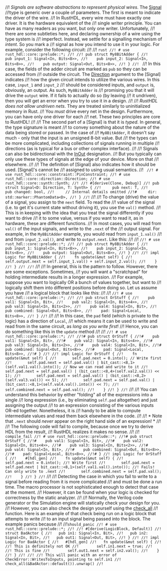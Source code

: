 //! *Signals are software abstractions to represent physical wires*.  The [Signal](core::signal::Signal)
//!type is generic over a couple of parameters.  The first is meant to indicate the driver of the wire.
//! In RustHDL, every wire must have exactly one driver.  It is the hardware equivalent of the
//! single writer principle.  You can have as many readers as you want, but only one writer.  Unfortunately,
//! there are some subtleties here, and declaring ownership of a wire using the type system is
//! imperfect.  Instead, we settle for a signalling mechanism of _intent_.  So you mark a
//! signal as how you intend to use it in your logic.  For example, consider the following circuit:
//!
//! ```rust
//! # use rust_hdl::core::prelude::*;
//!
//! pub struct My8BitAdder {
//!    pub input_1: Signal<In, Bits<8>>,
//!    pub input_2: Signal<In, Bits<8>>,
//!    pub output: Signal<Out, Bits<8>>,
//! }
//! ```
//! In this case, the fields of the adder circuit are marked as `pub` so they can be accessed from
//! outside the circuit.  The [Direction](core::signal::Direction) argument to the [Signal] indicates
//! how the given circuit intends to utilize the various wires.  In this case, `input_1` and `input_2`
//! should be considered inputs, and `output` is, obviously, an output.  As such, `My8BitAdder` is
//! promising you that it will drive the `output` wire.  If it fails to actually do so (by leaving
//! it undriven), then you will get an error when you try to use it in a design.
//!
//! *RustHDL does not allow undriven nets*.  They are treated similarly to uninitialized memory in Rust.
//! You _must_ drive every net in the design.  Furthermore, you can have only one driver for each
//! net.  These two principles are core to RustHDL!
//!
//! The second part of a [Signal] is that it is _typed_.  In general, the type signature is meant
//! to convey something about the nature of the data being stored or passed.  In the case of
//! `My8BitAdder`, it doesn't say much - only that the input is an unsigned 8-bit value.  But
//! the types can be more complicated, including collections of signals running in multiple
//! directions (as is typical for a bus or other complex interface).
//!
//! Signals can also be bidirectional with the [InOut](core::signal::Direction::InOut) designation.
//! But you typically can only use these types of signals at the edge of your device.  More on that
//! elsewhere.
//!
//! The definition of [Signal] also indicates how it should be used.  [Signal]'s cannot be
//! assigned to using usual semantics.
//! ```
//! # use rust_hdl::core::constraint::PinConstraint;
//! # use rust_hdl::core::direction::Direction;
//! # use rust_hdl::core::synth::Synth;
//!
//! #[derive(Clone, Debug)]
//! pub struct Signal<D: Direction, T: Synth> {
//!     pub next: T,
//!     pub changed: bool,
//!     // Internal details omitted
//!#     dir: std::marker::PhantomData<D>,
//! }
//!```
//!
//! To change (drive) the value of a signal, you assign to the `next` field.  To read the
//! value of the signal (i.e. to get it's current state without driving it), you use the `val()` method.
//! This is in keeping with the idea that you treat the signal differently if you want to drive
//! it to some value, versus if you want to read it, as in hardware, these are different functions.
//! In most cases, you will read from `val()` of the input signals, and write to the `.next` of the
//! output signal.  For example, in the `My8BitAdder` example, you would read from `input_1.val()`
//! and from `input_2.val()`, and write to `output.next`.  Like this:
//!
//! ```
//! # use rust_hdl::core::prelude::*;
//!
//! pub struct My8BitAdder {
//!    pub input_1: Signal<In, Bits<8>>,
//!    pub input_2: Signal<In, Bits<8>>,
//!    pub output: Signal<Out, Bits<8>>,
//! }
//!
//! impl Logic for My8BitAdder {
//!    fn update(&mut self) {
//!        self.output.next = self.input_1.val() + self.input_2.val();
//!    }
//! }
//!
//! ```
//!
//! In general, this is the pattern to follow.  However, there are some exceptions.  Sometimes,
//! you will want a "scratchpad" for holding intermediate results in a longer expression.
//! For example, suppose you want to logically OR a bunch of values together, but want to
//! logically shift them into different positions before doing so.  Let us assume you have
//! a logical block that looks like this:
//!
//! ```
//! # use rust_hdl::core::prelude::*;
//!
//! pub struct OrStuff {
//!    pub val1: Signal<In, Bit>,
//!    pub val2: Signal<In, Bits<4>>,
//!    pub val3: Signal<In, Bits<2>>,
//!    pub val4: Signal<In, Bit>,
//!    pub combined: Signal<Out, Bits<8>>,
//!    pad: Signal<Local, Bits<8>>,
//! }
//! ```
//!
//! In this case, the `pad` field (which is private to the logic) has a direction of `Local`,
//! which means it can be used to write and read from in the same circuit, as _long as you write first_!
//! Hence, you can do something like this in the `update` method
//!
//! ```
//! # use rust_hdl::core::prelude::*;
//!
//!# pub struct OrStuff {
//!#    pub val1: Signal<In, Bit>,
//!#    pub val2: Signal<In, Bits<4>>,
//!#    pub val3: Signal<In, Bits<2>>,
//!#    pub val4: Signal<In, Bit>,
//!#    pub combined: Signal<Out, Bits<8>>,
//!#    pad: Signal<Local, Bits<8>>,
//!# }
//!
//! impl Logic for OrStuff {
//!    fn update(&mut self) {
//!       self.pad.next = 0.into(); // Write first
//!       self.pad.next = self.pad.val() | bit_cast::<8,1>(self.val1.val().into()); // Now we can read and write to it
//!       self.pad.next = self.pad.val() | (bit_cast::<8,4>(self.val2.val()) << 1);
//!       self.pad.next = self.pad.val() | (bit_cast::<8,2>(self.val3.val()) << 5);
//!       self.pad.next = self.pad.val() | (bit_cast::<8,1>(self.val4.val().into()) << 7);
//!       self.combined.next = self.pad.val();
//!    }
//! }
//! ```
//!
//! You can understand this behavior by either "folding" all of the expressions into a single
//! long expression (i.e., by eliminating `self.pad` altogether) and just assigning the output
//! to an expression consisting of the various inputs OR-ed together.  Nonetheless, it is
//! handy to be able to compute intermediate values and read them back elsewhere in the code.
//!
//! * Note that `.next` should _never_ appear on the right hand side of an expression! *
//!
//! The following code will fail to compile, because once we try to derive HDL from the result,
//! RustHDL realizes it makes no sense.
//!
//! ```compile_fail
//! # use rust_hdl::core::prelude::*;
//!# pub struct OrStuff {
//!#    pub val1: Signal<In, Bit>,
//!#    pub val2: Signal<In, Bits<4>>,
//!#    pub val3: Signal<In, Bits<2>>,
//!#    pub val4: Signal<In, Bit>,
//!#    pub combined: Signal<Out, Bits<8>>,
//!#    pad: Signal<Local, Bits<8>>,
//!# }
//! impl Logic for OrStuff {
//!    #[hdl_gen]
//!    fn update(&mut self) {
//!       self.pad.next = 0.into(); //! Write first
//!       self.pad.next = self.pad.next | bit_cast::<8,1>(self.val1.val().into()); //! Fails!  Can only write to .next
//!       self.combined.next = self.pad.val();
//!    }
//! }
//!```
//!
//! Detecting the case in which you fail to write to a signal before reading from it is more complicated
//! and must be done a run time.  The macro processor is not sophisticated enough to detect that case at the moment.
//! However, it can be found when your logic is checked for correctness by the static analyzer.
//!
//! Normally, the Verilog code generator or the Simulation engine will statically check your design for you.
//! However, you can also check the design yourself using the [check_all](core::check_error::check_all)
//! function.  Here is an example of that check being run on a logic block that attempts to write
//! to an input signal being passed into the block.  The example panics because
//!
//!```should_panic
//! # use rust_hdl::core::prelude::*;
//!
//! #[derive(LogicBlock, Default)]
//! struct BadActor {
//!   pub in1: Signal<In, Bit>,
//!   pub in2: Signal<In, Bit>,
//!   pub out1: Signal<Out, Bit>,
//! }
//!
//! impl Logic for BadActor {
//!   #[hdl_gen]
//!   fn update(&mut self) {
//!        //! This is definitely not OK
//!        self.in1.next = true;
//!        //! This is fine
//!        self.out1.next = self.in2.val();
//!    }
//! }
//!
//! //! This will panic with an error of CheckError::WritesToInputs, pointing to self.in1
//! check_all(&BadActor::default()).unwrap()
//! ```
